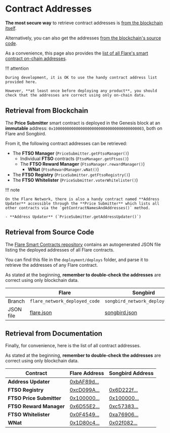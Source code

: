 # Contract Addresses

**The most secure way** to retrieve contract addresses is [from the blockchain itself](#retrieval-from-blockchain).

Alternatively, you can also get the addresses [from the blockchain's source code](#retrieval-from-source-code).

As a convenience, this page also provides the [list of all Flare's smart contract on-chain addresses](#retrieval-from-documentation).

!!! attention

    During development, it is OK to use the handy contract address list provided here.

    However, **at least once before deploying any product**, you should check that the addresses are correct using only on-chain data.

## Retrieval from Blockchain

The **Price Submitter** smart contract is deployed in the Genesis block at an **immutable** address: `0x1000000000000000000000000000000000000003`, both on Flare and Songbird.

From it, the following contract addresses can be retrieved:

- The **FTSO Manager** (`PriceSubmitter.getFtsoManager()`)
    - Individual **FTSO** contracts (`FtsoManager.getFtsos()`)
    - The **FTSO Reward Manager** (`FtsoManager.rewardManager()`)
        - **WNat** (`FtsoRewardManager.wNat()`)
- The **FTSO Registry** (`PriceSubmitter.getFtsoRegistry()`)
- The **FTSO Whitelister** (`PriceSubmitter.voterWhitelister()`)

!!! note

    On the Flare Network, there is also a handy contract named **Address Updater** accessible through the **Price Submitter** which lists all other contracts via the `getContractNamesAndAddresses()` method.

    - **Address Updater** (`PriceSubmitter.getAddressUpdater()`)

## Retrieval from Source Code

The [Flare Smart Contracts repository](https://gitlab.com/flarenetwork/flare-smart-contracts) contains an autogenerated JSON file listing the deployed addresses of all Flare contracts.

You can find this file in the `deployment/deploys` folder, and parse it to retrieve the addresses of any Flare contract.

As stated at the beginning, **remember to double-check the addresses** are correct using only blockchain data.

|           | Flare                         | Songbird                         |
| --------- | ----------------------------- | -------------------------------- |
| Branch    | `flare_network_deployed_code` | `songbird_network_deployed_code` |
| JSON file | [flare.json][f-json]          | [songbird.json][s-json]          |

[f-json]: https://gitlab.com/flarenetwork/flare-smart-contracts/-/blob/flare_network_deployed_code/deployment/deploys/flare.json
[s-json]: https://gitlab.com/flarenetwork/flare-smart-contracts/-/blob/songbird_network_deployed_code/deployment/deploys/songbird.json

## Retrieval from Documentation

Finally, for convenience, here is the list of all contract addresses.

As stated at the beginning, **remember to double-check the addresses** are correct using only blockchain data.

| Contract                 | Flare Address                   | Songbird Address                |
| ------------------------ | ------------------------------- | ------------------------------- |
| **Address Updater**      | [0xbAF89d...][f-addr-updater]   |                                 |
| **FTSO Registry**        | [0xcD099A...][f-ftso-registry]  | [0x6D222f...][s-ftso-registry]  |
| **FTSO Price Submitter** | [0x100000...][f-ftso-submitter] | [0x100000...][s-ftso-submitter] |
| **FTSO Reward Manager**  | [0x6D55E2...][f-ftso-rewards]   | [0xc57383...][s-ftso-rewards]   |
| **FTSO Whitelister**     | [0x0F4549...][f-ftso-whitelist] | [0xa76906...][s-ftso-whitelist] |
| **WNat**                 | [0x1D80c4...][f-wnat]           | [0x02f082...][s-wnat]           |

[f-ftso-registry]:  https://flare-explorer.flare.network/address/0xcD099A11ecd4b02aFF5F17eC46242a9a7cfdA527
[f-ftso-submitter]: https://flare-explorer.flare.network/address/0x1000000000000000000000000000000000000003
[f-ftso-rewards]:   https://flare-explorer.flare.network/address/0x6D55E24Dc2d3bD2Fc5Ae1fcCD1A73bc5f18A8A30
[f-ftso-whitelist]: https://flare-explorer.flare.network/address/0x0F45493e4C321b238e1fA242692BFFf3f30fBdfD
[f-wnat]:           https://flare-explorer.flare.network/address/0x1D80c49BbBCd1C0911346656B529DF9E5c2F783d
[f-addr-updater]:   https://flare-explorer.flare.network/address/0xbAF89d873d198FF78E72D2745B01cBA3c6e5BE6B
[s-ftso-registry]:  https://songbird-explorer.flare.network/address/0x6D222fb4544ba230d4b90BA1BfC0A01A94E6cB23
[s-ftso-submitter]: https://songbird-explorer.flare.network/address/0x1000000000000000000000000000000000000003
[s-ftso-rewards]:   https://songbird-explorer.flare.network/address/0xc5738334b972745067fFa666040fdeADc66Cb925
[s-ftso-whitelist]: https://songbird-explorer.flare.network/address/0xa76906EfBA6dFAe155FfC4c0eb36cDF0A28ae24D
[s-wnat]:           https://songbird-explorer.flare.network/address/0x02f0826ef6aD107Cfc861152B32B52fD11BaB9ED

